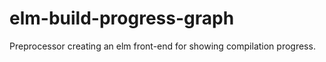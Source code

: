 # elm-build-progress-graph
Preprocessor creating an elm front-end for showing compilation progress.
